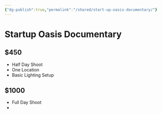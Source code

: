 ```yaml
---
{"dg-publish":true,"permalink":"/shared/start-up-oasis-documentary/"}
---
```



# Startup Oasis Documentary 
## $450

- Half Day Shoot
- One Location
- Basic Lighting Setup

## $1000
- Full Day Shoot
- 

